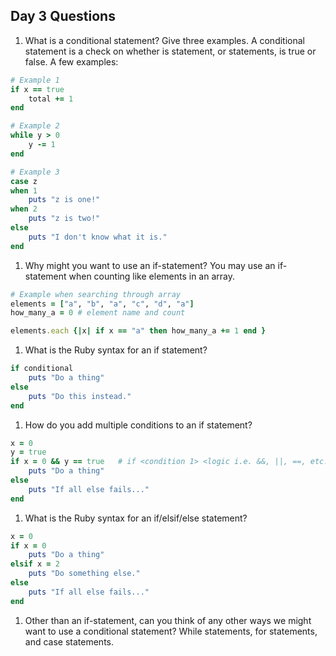 ## Day 3 Questions

1. What is a conditional statement? Give three examples.
A conditional statement is a check on whether is statement, or statements, is true or false. A few examples:
```ruby
# Example 1
if x == true
    total += 1
end 

# Example 2
while y > 0
    y -= 1
end

# Example 3
case z
when 1
    puts "z is one!"
when 2
    puts "z is two!"
else
    puts "I don't know what it is."
end
```

1. Why might you want to use an if-statement?
You may use an if-statement when counting like elements in an array. 
```ruby
# Example when searching through array
elements = ["a", "b", "a", "c", "d", "a"]
how_many_a = 0 # element name and count

elements.each {|x| if x == "a" then how_many_a += 1 end }
```

1. What is the Ruby syntax for an if statement?
```ruby
if conditional 
    puts "Do a thing"
else
    puts "Do this instead."
end
```

1. How do you add multiple conditions to an if statement?
```ruby
x = 0
y = true
if x = 0 && y == true   # if <condition 1> <logic i.e. &&, ||, ==, etc.> <condition 2>
    puts "Do a thing"
else
    puts "If all else fails..."
end
```

1. What is the Ruby syntax for an if/elsif/else statement?
```ruby
x = 0
if x = 0 
    puts "Do a thing"
elsif x = 2
    puts "Do something else."
else
    puts "If all else fails..."
end
```

1. Other than an if-statement, can you think of any other ways we might want to use a conditional statement?
While statements, for statements, and case statements.

